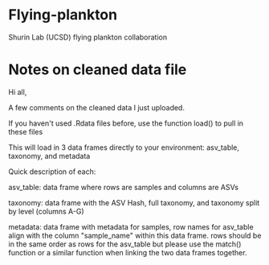 # Flying-plankton
Shurin Lab (UCSD) flying plankton collaboration


# Notes on cleaned data file

Hi all,

A few comments on the cleaned data I just uploaded.

If you haven't used .Rdata files before, use the function load() to pull in these files

This will load in 3 data frames directly to your environment: asv_table, taxonomy, and metadata

Quick description of each:

asv_table: data frame where rows are samples and columns are ASVs

taxonomy: data frame with the ASV Hash, full taxonomy, and taxonomy split by level (columns A-G)

metadata: data frame with metadata for samples, row names for asv_table align with the column "sample_name" within this data frame.
          rows should be in the same order as rows for the asv_table but please use the match() function or a similar function when linking the two data frames together.

